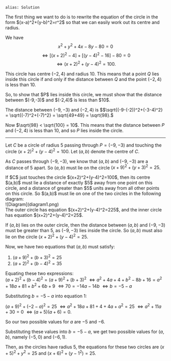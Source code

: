 ````
alias: Solution
````

<div class="chalk">
The first thing we want to do is to rewrite the equation of the circle in the form $(x-a)^2+(y-b)^2=r^2$ so that we can easily work out its centre and radius.
</div>

We have	  $$x^2+y^2+4x-8y-80=0$$
$$\iff [(x+2)^2 - 4] + [(y-4)^2-16] - 80 =0$$
$$\iff (x+2)^2 + (y-4)^2 = 100.$$

This circle has centre $(-2,4)$ and radius $10$.
This means that a point $Q$ lies inside this circle if and only if the distance between $Q$ and the point $(-2,4)$ is less than $10$.

<div class="chalk">
So, to show that $P$ lies inside this circle, we must show that the distance between $(-9,-3)$ and $(-2,4)$ is less than $10$.
</div>

The distance between $(-9,-3)$ and $(-2,4)$ is $$\sqrt{(-9-(-2))^2+(-3-4)^2} = \sqrt{(-7)^2+(-7)^2} = \sqrt{49+49} = \sqrt{98}.$

Now $\sqrt{98} < \sqrt{100} = 10$. This means that the distance between $P$ and $(-2,4)$ is less than $10$, and so $P$ lies inside the circle.

***

Let $C$ be a circle of radius $5$ passing through $P = (-9,-3)$ and touching the circle $(x+2)^2+(y-4)^2=100$. Let $(a,b)$ denote the centre of $C$.  

As $C$ passes through $(-9,-3)$, we know that $(a,b)$ and $(-9,-3)$ are a distance of $5$ apart. So $(a,b)$ must lie on the circle $(x+9)^2+(y+3)^2=25$.  

<div class="chalk">
If $C$ just touches the circle $(x+2)^2+(y-4)^2=100$, then its centre $(a,b)$ must lie a distance of exactly $5$ away from one point on this circle, and a distance of greater than $5$ units away from all other points on this circle. So $(a,b)$ must lie on one of the two circles in the following diagram:
</div>
![Diagram](diagram1.png)  

<div class="chalk pull-right">
The outer circle has equation $(x+2)^2+(y-4)^2=225$, and the inner circle has equation $(x+2)^2+(y-4)^2=25$. 
</div>

If $(a,b)$ lies on the outer circle, then the distance between $(a,b)$ and $(-9,-3)$ must be greater than $5$, as $(-9,-3)$ lies inside the circle. So $(a,b)$ must also lie on the circle $(x+2)^2+(y-4)^2=25$.

Now, we have two equations that $(a,b)$ must satisfy:  
1. $(a+9)^2+(b+3)^2=25$ 
2. $(a+2)^2+(b-4)^2=35$

Equating these two expressions:  
$(a+2)^2+(b-4)^2=(a+9)^2+(b+3)^2$
$\iff a^2+4a+4+b^2-8b+16=a^2+18a+81+b^2+6b+9$
$\iff 70=-14a-14b$
$\iff b=-5-a$

Substituting $b=-5-a$ into equation 1:  

$(a+9)^2+(-2-a)^2=25$
$\iff a^2+18a+81+4+4a+a^2=25$
$\iff a^2+11a+30=0$
$\iff (a+5)(a+6)=0$.

So our two possible values for $a$ are $-5$ and $-6$.

Substituting these values into $b=-5-a$, we get two possible values for $(a,b)$, namely $(-5,0)$ and $(-6,1)$.  

Then, as the circles have radius $5$, the equations for these two circles are $(x+5)^2+y^2=25$ and $(x+6)^2+(y-1^2)=25$.
